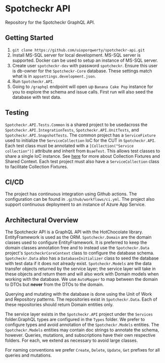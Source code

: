 # Spotcheckr API
Repository for the Spotcheckr GraphQL API.

## Getting Started
1. `git clone https://github.com/uioporqwerty/spotcheckr-api.git`
2. Install MS-SQL server for local development. MS-SQL server is supported. Docker can be used to setup an instance of MS-SQL server.
3. Create user `spotcheckr-dev` with password `spotcheckr`. Ensure this user is db-owner for the `Spotcheckr-Core` database. These settings match what is in `appsettings.development.json`.
4. Run `Spotcheckr.API`.
5. Going to `/graphql` endpoint will open up `Banana Cake Pop` instance for you to explore the schema and issue calls. First run will also seed the database with test data.

## Testing
`Spotcheckr.API.Tests.Common` is a shared project to be usedacross the `Spotcheckr.API.IntegrationTests`, `Spotcheckr.API.UnitTests`, and `Spotcheckr.API.SnapshotTests`. The common project has a `ServiceFixture` used to initialize the `ServiceCollection` IoC for the CUT in `Spotcheckr.API`. Each test class must be annotated with a `[Collection("Service collection")]` attribute and inherit from `BsaeTest`. This allows test classes to share a single IoC instance.
See [here](https://xunit.net/docs/shared-context) for more about Collection Fixtures and Shared Context. Each test project must also have a `ServiceCollection` class to facilitate Collection Fixtures.

## CI/CD
The project has continuous integration using Github actions. The configuration can be found in `.github/workflows/ci.yml`. The project also support continuous deployment to an instance of Azure App Service.

## Architectural Overview
The Spotcheckr API is a GraphQL API with the HotChocolate library. EntityFramework is used as the ORM. `Spotcheckr.Domain` are the domain classes used to configure EntityFramework. It is preferred to keep the domain classes annotation free and to instead use the `Spotcheckr.Data` project's `SpotcheckrCoreContext` class to configure the database schema. `Spotcheckr.Data` also has a `DatabaseInitializer` class to seed the database with test data if it does not already exist. `Spotcheckr.Models` are the  data transfer objects returned by the service layer; the service layer will take in these objects and return them and will also work with Domain models when working with the database. We use `AutoMapper` to map between the domain to DTOs but **never** from the DTOs to the domain.

Querying and mutating with the database is done using the Unit of Work and Repository patterns. The repositories exist in `Spotcheckr.Data`. Each of these repositories should return Domain entities only.

The service layer exists in the `Spotcheckr.API` project under the `Services` folder.GraphQL types are configured in the `Types` folder. We prefer to configure types and avoid annotation of the `Spotcheckr.Models` entities. The `Spotcheckr.Models` entities may contain doc strings to annotate the schema, however. Queries, mutations, and subscriptions have their own respective folders. For each, we extend as necessary to avoid large classes.

For naming conventions we prefer `Create`, `Delete`, `Update`, `Get` prefixes for all queries and mutations.
